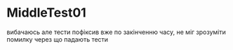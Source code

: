 # MiddleTest01
вибачаюсь але тести пофіксив вже по закінченню часу, не міг зрозуміти помилку через що падають тести 
